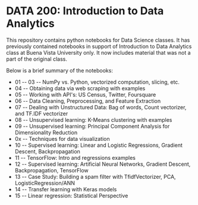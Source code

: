 # DATA 200: Introduction to Data Analytics

This repository contains python notebooks for Data Science classes. It has previously contained notebooks in support of Introduction to Data Analytics class at Buena Vista University only. It now includes material that was not a part of the original class.  

Below is a brief summary of the notebooks:

* 01 -- 03 -- NumPy vs. Python, vectorized computation, slicing, etc.
* 04 -- Obtaining data via web scraping with examples
* 05 -- Working with API's: US Census, Twitter, Foursquare
* 06 -- Data Cleaning, Preprocessing, and Feature Extraction
* 07 -- Dealing with Unstructured Data: Bag of words, Count vectorizer, and TF.IDF vectorizer
* 08 -- Unsupervised learning: K-Means clustering with examples
* 09 -- Unsupervised learning: Principal Component Analysis for Dimensionality Reduction
* 0x -- Techniques for data visualization
* 10 -- Supervised learning: Linear and Logistic Regressions, Gradient Descent, Backpropagation
* 11 -- TensorFlow: Intro and regressions examples
* 12 -- Supervised learning: Artificial Neural Networks, Gradient Descent, Backpropagation, TensorFlow
* 13 -- Case Study: Building a spam filter with TfidfVectorizer, PCA, LogisticRegression/ANN
* 14 -- Transfer learning with Keras models
* 15 -- Linear regression: Statistical Perspective

